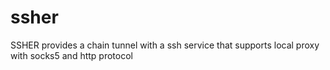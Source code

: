 # ssher
SSHER provides a chain tunnel with a ssh service that supports local proxy with socks5 and http protocol
